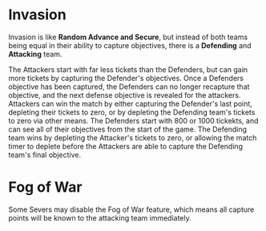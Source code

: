 # Invasion

Invasion is like **Random Advance and Secure**, but instead of both teams being equal in their ability to capture objectives, there is a **Defending** and **Attacking** team.

The Attackers start with far less tickets than the Defenders, but can gain more tickets by capturing the Defender's objectives. Once a Defenders objective has been captured, the Defenders can no longer recapture that objective, and the next defense objective is revealed for the attackers.
Attackers can win the match by either capturing the Defender's last point, depleting their tickets to zero, or by depleting the Defending team's tickets to zero via other means.
The Defenders start with 800 or 1000 tickekts, and can see all of their objectives from the start of the game. The Defending team wins by depleting the Attacker's tickets to zero, or allowing the match timer to deplete before the Attackers are able to capture the Defending team's final objective.


# Fog of War

Some Severs may disable the Fog of War feature, which means all capture points will be known to the attacking team immediately.

